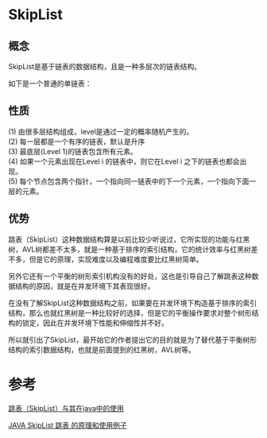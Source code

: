# SkipList

## 概念

SkipList是基于链表的数据结构，且是一种多层次的链表结构。

如下是一个普通的单链表：

  


## 性质

\(1\) 由很多层结构组成，level是通过一定的概率随机产生的。  
\(2\) 每一层都是一个有序的链表，默认是升序  
\(3\) 最底层\(Level 1\)的链表包含所有元素。  
\(4\) 如果一个元素出现在Level i 的链表中，则它在Level i 之下的链表也都会出现。  
\(5\) 每个节点包含两个指针，一个指向同一链表中的下一个元素，一个指向下面一层的元素。



## 优势

跳表（SkipList）这种数据结构算是以前比较少听说过，它所实现的功能与红黑树，AVL树都差不太多，就是一种基于排序的索引结构，它的统计效率与红黑树差不多，但是它的原理，实现难度以及编程难度要比红黑树简单。

另外它还有一个平衡的树形索引机构没有的好处，这也是引导自己了解跳表这种数据结构的原因，就是在并发环境下其表现很好。

在没有了解SkipList这种数据结构之前，如果要在并发环境下构造基于排序的索引结构，那么也就红黑树是一种比较好的选择，但是它的平衡操作要求对整个树形结构的锁定，因此在并发环境下性能和伸缩性并不好。

所以就引出了SkipList，最开始它的作者提出它的目的就是为了替代基于平衡树形结构的索引数据结构，也就是前面提到的红黑树，AVL树等。



#  参考

[跳表（SkipList）与其在java中的使用](https://blog.csdn.net/fjslovejhl/article/details/18941129)

[JAVA SkipList 跳表 的原理和使用例子](https://blog.csdn.net/bigtree_3721/article/details/51291974)

  


